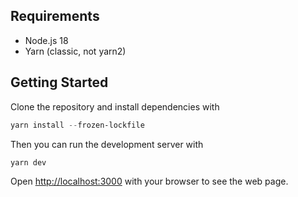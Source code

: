 ## Requirements

- Node.js 18
- Yarn (classic, not yarn2)

## Getting Started

Clone the repository and install dependencies with

```powershell
yarn install --frozen-lockfile
```

Then you can run the development server with

```powershell
yarn dev
```

Open [http://localhost:3000](http://localhost:3000) with your browser to see the web page.
